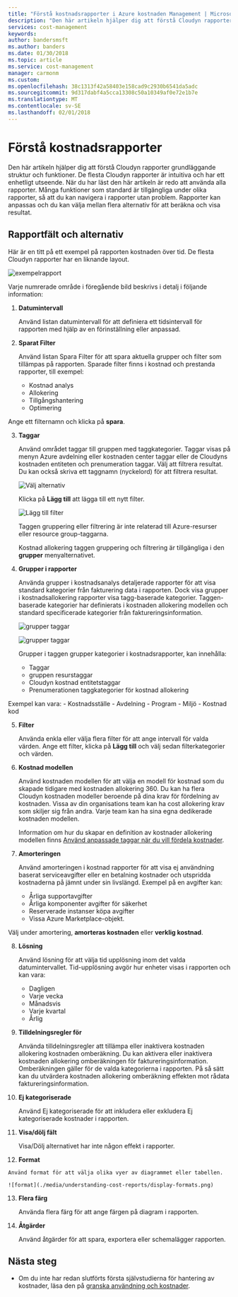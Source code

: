 ```yaml
---
title: "Förstå kostnadsrapporter i Azure kostnaden Management | Microsoft Docs"
description: "Den här artikeln hjälper dig att förstå Cloudyn rapporter grundläggande struktur och funktioner."
services: cost-management
keywords: 
author: bandersmsft
ms.author: banders
ms.date: 01/30/2018
ms.topic: article
ms.service: cost-management
manager: carmonm
ms.custom: 
ms.openlocfilehash: 38c1313f42a58403e158cad9c2930b6541da5adc
ms.sourcegitcommit: 9d317dabf4a5cca13308c50a10349af0e72e1b7e
ms.translationtype: MT
ms.contentlocale: sv-SE
ms.lasthandoff: 02/01/2018
---
```

# <a name="understanding-cost-reports"></a>Förstå kostnadsrapporter

Den här artikeln hjälper dig att förstå Cloudyn rapporter grundläggande struktur och funktioner. De flesta Cloudyn rapporter är intuitiva och har ett enhetligt utseende. När du har läst den här artikeln är redo att använda alla rapporter. Många funktioner som standard är tillgängliga under olika rapporter, så att du kan navigera i rapporter utan problem. Rapporter kan anpassas och du kan välja mellan flera alternativ för att beräkna och visa resultat.

## <a name="report-fields-and-options"></a>Rapportfält och alternativ

Här är en titt på ett exempel på rapporten kostnaden över tid. De flesta Cloudyn rapporter har en liknande layout.

![exempelrapport](./media/understanding-cost-reports/sample-report.png)

Varje numrerade område i föregående bild beskrivs i detalj i följande information:

1. **Datumintervall**

    Använd listan datumintervall för att definiera ett tidsintervall för rapporten med hjälp av en förinställning eller anpassad.
2. **Sparat Filter**

    Använd listan Spara Filter för att spara aktuella grupper och filter som tillämpas på rapporten. Sparade filter finns i kostnad och prestanda rapporter, till exempel:

      - Kostnad analys
      - Allokering
      - Tillgångshantering
      - Optimering

  Ange ett filternamn och klicka på **spara**.

3. **Taggar**

    Använd området taggar till gruppen med taggkategorier. Taggar visas på menyn Azure avdelning eller kostnaden center taggar eller de Cloudyns kostnaden entiteten och prenumeration taggar. Välj att filtrera resultat. Du kan också skriva ett taggnamn (nyckelord) för att filtrera resultat.

    ![Välj alternativ](./media/understanding-cost-reports/select-options.png)

    Klicka på **Lägg till** att lägga till ett nytt filter.

    ![Lägg till filter](./media/understanding-cost-reports/add-filter.png)

    Taggen gruppering eller filtrering är inte relaterad till Azure-resurser eller resource group-taggarna.

    Kostnad allokering taggen gruppering och filtrering är tillgängliga i den **grupper** menyalternativet.

4. **Grupper i rapporter**

    Använda grupper i kostnadsanalys detaljerade rapporter för att visa standard kategorier från fakturering data i rapporten.  Dock visa grupper i kostnadsallokering rapporter visa tagg-baserade kategorier. Taggen-baserade kategorier har definierats i kostnaden allokering modellen och standard specificerade kategorier från faktureringsinformation.

    ![grupper taggar](./media/understanding-cost-reports/groups-tags01.png)

    ![grupper taggar](./media/understanding-cost-reports/groups-tags02.png)

    Grupper i taggen grupper kategorier i kostnadsrapporter, kan innehålla:
      - Taggar
      - gruppen resurstaggar
      - Cloudyn kostnad entitetstaggar
      - Prenumerationen taggkategorier för kostnad allokering

  Exempel kan vara:
     - Kostnadsställe
     - Avdelning
     - Program
     - Miljö
     - Kostnad kod

5. **Filter**

    Använda enkla eller välja flera filter för att ange intervall för valda värden. Ange ett filter, klicka på **Lägg till** och välj sedan filterkategorier och värden.

6. **Kostnad modellen**

    Använd kostnaden modellen för att välja en modell för kostnad som du skapade tidigare med kostnaden allokering 360. Du kan ha flera Cloudyn kostnaden modeller beroende på dina krav för fördelning av kostnaden. Vissa av din organisations team kan ha cost allokering krav som skiljer sig från andra. Varje team kan ha sina egna dedikerade kostnaden modellen.

    Information om hur du skapar en definition av kostnader allokering modellen finns [Använd anpassade taggar när du vill fördela kostnader](tutorial-manage-costs.md#use-custom-tags-to-allocate-costs).

7. **Amorteringen**

    Använd amorteringen i kostnad rapporter för att visa ej användning baserat serviceavgifter eller en betalning kostnader och utspridda kostnaderna på jämnt under sin livslängd. Exempel på en avgifter kan:
    - Årliga supportavgifter
    - Årliga komponenter avgifter för säkerhet
    - Reserverade instanser köpa avgifter
    - Vissa Azure Marketplace-objekt.

  Välj under amortering, **amorteras kostnaden** eller **verklig kostnad**.

8. **Lösning**

    Använd lösning för att välja tid upplösning inom det valda datumintervallet. Tid-upplösning avgör hur enheter visas i rapporten och kan vara:
    - Dagligen
    - Varje vecka
    - Månadsvis
    - Varje kvartal
    - Årlig

9. **Tilldelningsregler för**

    Använda tilldelningsregler att tillämpa eller inaktivera kostnaden allokering kostnaden omberäkning. Du kan aktivera eller inaktivera kostnaden allokering omberäkningen för faktureringsinformation. Omberäkningen gäller för de valda kategorierna i rapporten. På så sätt kan du utvärdera kostnaden allokering omberäkning effekten mot rådata faktureringsinformation.

10. **Ej kategoriserade**

    Använd Ej kategoriserade för att inkludera eller exkludera Ej kategoriserade kostnader i rapporten.

11. **Visa/dölj fält**

    Visa/Dölj alternativet har inte någon effekt i rapporter.

12.   **Format**

    Använd format för att välja olika vyer av diagrammet eller tabellen.

    ![format](./media/understanding-cost-reports/display-formats.png)

13. **Flera färg**

    Använda flera färg för att ange färgen på diagram i rapporten.

14. **Åtgärder**

    Använd åtgärder för att spara, exportera eller schemalägger rapporten.

## <a name="next-steps"></a>Nästa steg

- Om du inte har redan slutförts första självstudierna för hantering av kostnader, läsa den på [granska användning och kostnader](tutorial-review-usage.md).
